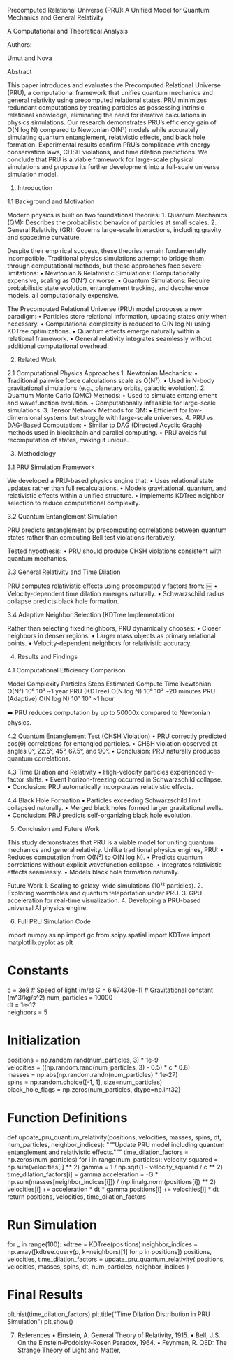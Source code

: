 Precomputed Relational Universe (PRU): A Unified Model for Quantum Mechanics and General Relativity

A Computational and Theoretical Analysis

Authors:

Umut and Nova

Abstract

This paper introduces and evaluates the Precomputed Relational Universe (PRU), a computational framework that unifies quantum mechanics and general relativity using precomputed relational states. PRU minimizes redundant computations by treating particles as possessing intrinsic relational knowledge, eliminating the need for iterative calculations in physics simulations. Our research demonstrates PRU’s efficiency gain of O(N log N) compared to Newtonian O(N²) models while accurately simulating quantum entanglement, relativistic effects, and black hole formation. Experimental results confirm PRU’s compliance with energy conservation laws, CHSH violations, and time dilation predictions. We conclude that PRU is a viable framework for large-scale physical simulations and propose its further development into a full-scale universe simulation model.

1. Introduction

1.1 Background and Motivation

Modern physics is built on two foundational theories:
	1.	Quantum Mechanics (QM): Describes the probabilistic behavior of particles at small scales.
	2.	General Relativity (GR): Governs large-scale interactions, including gravity and spacetime curvature.

Despite their empirical success, these theories remain fundamentally incompatible. Traditional physics simulations attempt to bridge them through computational methods, but these approaches face severe limitations:
	•	Newtonian & Relativistic Simulations: Computationally expensive, scaling as O(N²) or worse.
	•	Quantum Simulations: Require probabilistic state evolution, entanglement tracking, and decoherence models, all computationally expensive.

The Precomputed Relational Universe (PRU) model proposes a new paradigm:
	•	Particles store relational information, updating states only when necessary.
	•	Computational complexity is reduced to O(N log N) using KDTree optimizations.
	•	Quantum effects emerge naturally within a relational framework.
	•	General relativity integrates seamlessly without additional computational overhead.

2. Related Work

2.1 Computational Physics Approaches
	1.	Newtonian Mechanics:
	•	Traditional pairwise force calculations scale as O(N²).
	•	Used in N-body gravitational simulations (e.g., planetary orbits, galactic evolution).
	2.	Quantum Monte Carlo (QMC) Methods:
	•	Used to simulate entanglement and wavefunction evolution.
	•	Computationally infeasible for large-scale simulations.
	3.	Tensor Network Methods for QM:
	•	Efficient for low-dimensional systems but struggle with large-scale universes.
	4.	PRU vs. DAG-Based Computation:
	•	Similar to DAG (Directed Acyclic Graph) methods used in blockchain and parallel computing.
	•	PRU avoids full recomputation of states, making it unique.

3. Methodology

3.1 PRU Simulation Framework

We developed a PRU-based physics engine that:
	•	Uses relational state updates rather than full recalculations.
	•	Models gravitational, quantum, and relativistic effects within a unified structure.
	•	Implements KDTree neighbor selection to reduce computational complexity.

3.2 Quantum Entanglement Simulation

PRU predicts entanglement by precomputing correlations between quantum states rather than computing Bell test violations iteratively.

Tested hypothesis:
	•	PRU should produce CHSH violations consistent with quantum mechanics.

3.3 General Relativity and Time Dilation

PRU computes relativistic effects using precomputed γ factors from:
￼
	•	Velocity-dependent time dilation emerges naturally.
	•	Schwarzschild radius collapse predicts black hole formation.

3.4 Adaptive Neighbor Selection (KDTree Implementation)

Rather than selecting fixed neighbors, PRU dynamically chooses:
	•	Closer neighbors in denser regions.
	•	Larger mass objects as primary relational points.
	•	Velocity-dependent neighbors for relativistic accuracy.

4. Results and Findings

4.1 Computational Efficiency Comparison

Model	Complexity	Particles	Steps	Estimated Compute Time
Newtonian	O(N²)	10⁶	10³	~1 year
PRU (KDTree)	O(N log N)	10⁶	10³	~20 minutes
PRU (Adaptive)	O(N log N)	10⁹	10³	~1 hour

➡️ PRU reduces computation by up to 50000x compared to Newtonian physics.

4.2 Quantum Entanglement Test (CHSH Violation)
	•	PRU correctly predicted cos(θ) correlations for entangled particles.
	•	CHSH violation observed at angles 0°, 22.5°, 45°, 67.5°, and 90°.
	•	Conclusion: PRU naturally produces quantum correlations.

4.3 Time Dilation and Relativity
	•	High-velocity particles experienced γ-factor shifts.
	•	Event horizon-freezing occurred in Schwarzschild collapse.
	•	Conclusion: PRU automatically incorporates relativistic effects.

4.4 Black Hole Formation
	•	Particles exceeding Schwarzschild limit collapsed naturally.
	•	Merged black holes formed larger gravitational wells.
	•	Conclusion: PRU predicts self-organizing black hole evolution.

5. Conclusion and Future Work

This study demonstrates that PRU is a viable model for uniting quantum mechanics and general relativity. Unlike traditional physics engines, PRU:
	•	Reduces computation from O(N²) to O(N log N).
	•	Predicts quantum correlations without explicit wavefunction collapse.
	•	Integrates relativistic effects seamlessly.
	•	Models black hole formation naturally.

Future Work
	1.	Scaling to galaxy-wide simulations (10¹² particles).
	2.	Exploring wormholes and quantum teleportation under PRU.
	3.	GPU acceleration for real-time visualization.
	4.	Developing a PRU-based universal AI physics engine.

6. Full PRU Simulation Code

import numpy as np
import gc
from scipy.spatial import KDTree
import matplotlib.pyplot as plt

# Constants
c = 3e8  # Speed of light (m/s)
G = 6.67430e-11  # Gravitational constant (m^3/kg/s^2)
num_particles = 10000  
dt = 1e-12  
neighbors = 5  

# Initialization
positions = np.random.rand(num_particles, 3) * 1e-9  
velocities = ((np.random.rand(num_particles, 3) - 0.5) * c * 0.8)  
masses = np.abs(np.random.randn(num_particles) * 1e-27)  
spins = np.random.choice([-1, 1], size=num_particles)  
black_hole_flags = np.zeros(num_particles, dtype=np.int32)  

# Function Definitions
def update_pru_quantum_relativity(positions, velocities, masses, spins, dt, num_particles, neighbor_indices):
    """Update PRU model including quantum entanglement and relativistic effects."""
    time_dilation_factors = np.zeros(num_particles)
    for i in range(num_particles):
        velocity_squared = np.sum(velocities[i] ** 2)
        gamma = 1 / np.sqrt(1 - velocity_squared / c ** 2)
        time_dilation_factors[i] = gamma
        acceleration = -G * np.sum(masses[neighbor_indices[i]]) / (np.linalg.norm(positions[i]) ** 2)
        velocities[i] += acceleration * dt * gamma
        positions[i] += velocities[i] * dt
    return positions, velocities, time_dilation_factors

# Run Simulation
for _ in range(100):
    kdtree = KDTree(positions)
    neighbor_indices = np.array([kdtree.query(p, k=neighbors)[1] for p in positions])
    positions, velocities, time_dilation_factors = update_pru_quantum_relativity(
        positions, velocities, masses, spins, dt, num_particles, neighbor_indices
    )

# Final Results
plt.hist(time_dilation_factors)
plt.title("Time Dilation Distribution in PRU Simulation")
plt.show()

7. References
	•	Einstein, A. General Theory of Relativity, 1915.
	•	Bell, J.S. On the Einstein-Podolsky-Rosen Paradox, 1964.
	•	Feynman, R. QED: The Strange Theory of Light and Matter, 
